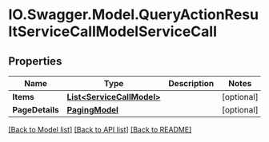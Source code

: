 # IO.Swagger.Model.QueryActionResultServiceCallModelServiceCall
## Properties

Name | Type | Description | Notes
------------ | ------------- | ------------- | -------------
**Items** | [**List&lt;ServiceCallModel&gt;**](ServiceCallModel.md) |  | [optional] 
**PageDetails** | [**PagingModel**](PagingModel.md) |  | [optional] 

[[Back to Model list]](../README.md#documentation-for-models) [[Back to API list]](../README.md#documentation-for-api-endpoints) [[Back to README]](../README.md)

